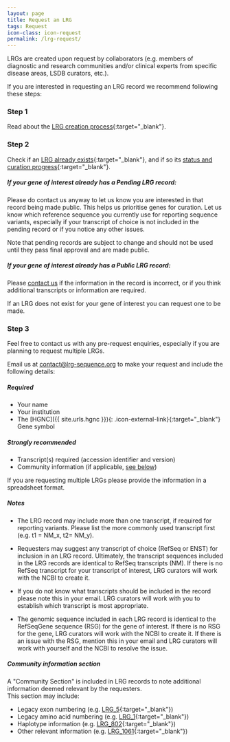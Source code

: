 ```yaml
---
layout: page
title: Request an LRG
tags: Request
icon-class: icon-request
permalink: /lrg-request/
---
```



LRGs are created upon request by collaborators (e.g. members of diagnostic and research communities and/or clinical experts from specific disease areas, LSDB curators, etc.).  

If you are interested in requesting an LRG record we recommend following these steps:  


### Step 1

Read about the [LRG creation process](/documentation/lrg-creation){:target="_blank"}. 
<div class="margin-bottom-40"></div>


### Step 2

Check if an [LRG already exists](/search/?query=*){:target="_blank"}, and if so its [status and curation progress](/curation-status){:target="_blank"}.


##### If your gene of interest already has a Pending LRG record:

Please do contact us anyway to let us know you are interested in that record being made public. 
This helps us prioritise genes for curation.  Let us know which reference sequence you currently use for reporting sequence variants, especially if your transcript of choice is not included in the pending record or if you notice any other issues.

<div class="icon-info close-icon-5 highlight_block margin-bottom-30">Note that pending records are subject to change and should not be used until they pass final approval and are made public.</div>


##### If your gene of interest already has a Public LRG record:

Please <a href="mailto:contact@lrg-sequence.org">contact us</a> if the information in the record is incorrect, or if you think additional transcripts or information are required.


If an LRG does not exist for your gene of interest you can request one to be made.
<div class="margin-bottom-40"></div>


### Step 3

Feel free to contact us with any pre-request enquiries, especially if you are planning to request multiple LRGs.
 
Email us at <a href="mailto:contact@lrg-sequence.org">contact@lrg-sequence.org</a> to make your request and include the following details:
 
##### Required

* Your name
* Your institution
* The [HGNC]({{ site.urls.hgnc }}){: .icon-external-link}{:target="_blank"} Gene symbol

<div class="margin-top-20"></div>

##### Strongly recommended

* Transcript(s) required (accession identifier and version)
* Community information (if applicable, [see below](#community-information-section))
 

<div class="icon-info close-icon-5 highlight_block margin-bottom-30">If you are requesting multiple LRGs please provide the information in a spreadsheet format.</div>


##### Notes
 
* The LRG record may include more than one transcript, if required for reporting variants.
Please list the more commonly used transcript first (e.g. t1 = NM_x, t2= NM_y). 

* Requesters may suggest any transcript of choice (RefSeq or ENST) for inclusion in an LRG record. Ultimately, the transcript sequences included in the LRG records are identical to RefSeq transcripts (NM).  If there is no RefSeq transcript for your transcript of interest, LRG curators will work with the NCBI to create it.
 
* If you do not know what transcripts should be included in the record please note this in your email.  LRG curators will work with you to establish which transcript is most appropriate.
 
* The genomic sequence included in each LRG record is identical to the RefSeqGene sequence (RSG) for the gene of interest. If there is no RSG for the gene, LRG curators will work with the NCBI to create it.  If there is an issue with the RSG, mention this in your email and LRG curators will work with yourself and the NCBI to resolve the issue.

<div class="margin-bottom-30"></div>

##### Community information section
 
A "Community Section" is included in LRG records to note additional information deemed relevant by the requesters.  
This section may include:

* Legacy exon numbering (e.g. [LRG_5](/search/?query=LRG_5){:target="_blank"})
* Legacy amino acid numbering (e.g. [LRG_1](/search/?query=LRG_1){:target="_blank"})
* Haplotype information (e.g. [LRG_802](/search/?query=LRG_802){:target="_blank"})
* Other relevant information (e.g. [LRG_1061](/search/?query=LRG_1061){:target="_blank"})

